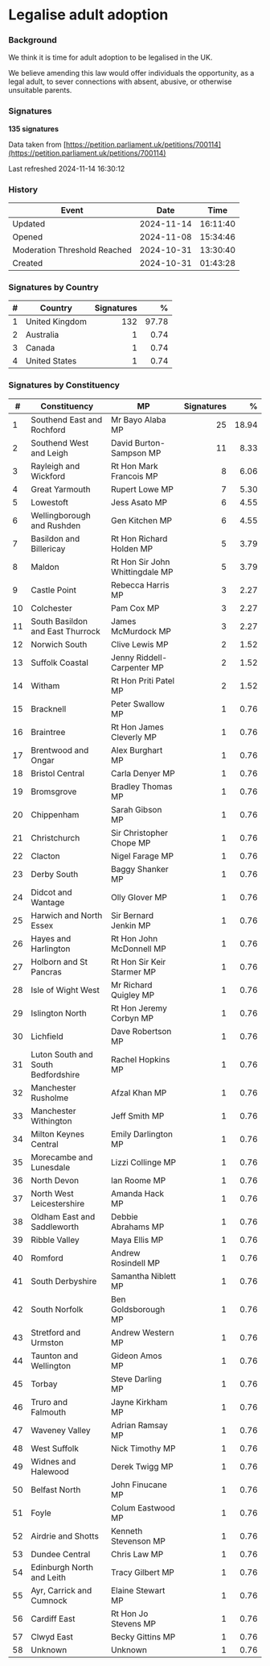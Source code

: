 # Legalise adult adoption

### Background

We think it is time for adult adoption to be legalised in the UK.

We believe amending this law would offer individuals the opportunity, as a legal adult, to sever connections with absent, abusive, or otherwise unsuitable parents.

### Signatures

**135 signatures**

Data taken from [https://petition.parliament.uk/petitions/700114](https://petition.parliament.uk/petitions/700114)

Last refreshed 2024-11-14 16:30:12

### History

| Event | Date | Time |
| - | - | - |
| Updated | 2024-11-14 | 16:11:40 |
| Opened | 2024-11-08 | 15:34:46 |
| Moderation Threshold Reached | 2024-10-31 | 13:30:40 |
| Created | 2024-10-31 | 01:43:28 |

### Signatures by Country

| # | Country | Signatures | % |
| - | - | -: | -: |
| 1 | United Kingdom | 132 | 97.78 |
| 2 | Australia | 1 | 0.74 |
| 3 | Canada | 1 | 0.74 |
| 4 | United States | 1 | 0.74 |

### Signatures by Constituency

| # | Constituency | MP | Signatures | % |
| - | - | - | -: | -: |
| 1 | Southend East and Rochford | Mr Bayo Alaba MP | 25 | 18.94 |
| 2 | Southend West and Leigh | David Burton-Sampson MP | 11 | 8.33 |
| 3 | Rayleigh and Wickford | Rt Hon Mark Francois MP | 8 | 6.06 |
| 4 | Great Yarmouth | Rupert Lowe MP | 7 | 5.30 |
| 5 | Lowestoft | Jess Asato MP | 6 | 4.55 |
| 6 | Wellingborough and Rushden | Gen Kitchen MP | 6 | 4.55 |
| 7 | Basildon and Billericay | Rt Hon Richard Holden MP | 5 | 3.79 |
| 8 | Maldon | Rt Hon Sir John Whittingdale MP | 5 | 3.79 |
| 9 | Castle Point | Rebecca Harris MP | 3 | 2.27 |
| 10 | Colchester | Pam Cox MP | 3 | 2.27 |
| 11 | South Basildon and East Thurrock | James McMurdock MP | 3 | 2.27 |
| 12 | Norwich South | Clive Lewis MP | 2 | 1.52 |
| 13 | Suffolk Coastal | Jenny Riddell-Carpenter MP | 2 | 1.52 |
| 14 | Witham | Rt Hon Priti Patel MP | 2 | 1.52 |
| 15 | Bracknell | Peter Swallow MP | 1 | 0.76 |
| 16 | Braintree | Rt Hon James Cleverly MP | 1 | 0.76 |
| 17 | Brentwood and Ongar | Alex Burghart MP | 1 | 0.76 |
| 18 | Bristol Central | Carla Denyer MP | 1 | 0.76 |
| 19 | Bromsgrove | Bradley Thomas MP | 1 | 0.76 |
| 20 | Chippenham | Sarah Gibson MP | 1 | 0.76 |
| 21 | Christchurch | Sir Christopher Chope MP | 1 | 0.76 |
| 22 | Clacton | Nigel Farage MP | 1 | 0.76 |
| 23 | Derby South | Baggy Shanker MP | 1 | 0.76 |
| 24 | Didcot and Wantage | Olly Glover MP | 1 | 0.76 |
| 25 | Harwich and North Essex | Sir Bernard Jenkin MP | 1 | 0.76 |
| 26 | Hayes and Harlington | Rt Hon John McDonnell MP | 1 | 0.76 |
| 27 | Holborn and St Pancras | Rt Hon Sir Keir Starmer MP | 1 | 0.76 |
| 28 | Isle of Wight West | Mr Richard Quigley MP | 1 | 0.76 |
| 29 | Islington North | Rt Hon Jeremy Corbyn MP | 1 | 0.76 |
| 30 | Lichfield | Dave Robertson MP | 1 | 0.76 |
| 31 | Luton South and South Bedfordshire | Rachel Hopkins MP | 1 | 0.76 |
| 32 | Manchester Rusholme | Afzal Khan MP | 1 | 0.76 |
| 33 | Manchester Withington | Jeff Smith MP | 1 | 0.76 |
| 34 | Milton Keynes Central | Emily Darlington MP | 1 | 0.76 |
| 35 | Morecambe and Lunesdale | Lizzi Collinge MP | 1 | 0.76 |
| 36 | North Devon | Ian Roome MP | 1 | 0.76 |
| 37 | North West Leicestershire | Amanda Hack MP | 1 | 0.76 |
| 38 | Oldham East and Saddleworth | Debbie Abrahams MP | 1 | 0.76 |
| 39 | Ribble Valley | Maya Ellis MP | 1 | 0.76 |
| 40 | Romford | Andrew Rosindell MP | 1 | 0.76 |
| 41 | South Derbyshire | Samantha Niblett MP | 1 | 0.76 |
| 42 | South Norfolk | Ben Goldsborough MP | 1 | 0.76 |
| 43 | Stretford and Urmston | Andrew Western MP | 1 | 0.76 |
| 44 | Taunton and Wellington | Gideon Amos MP | 1 | 0.76 |
| 45 | Torbay | Steve Darling MP | 1 | 0.76 |
| 46 | Truro and Falmouth | Jayne Kirkham MP | 1 | 0.76 |
| 47 | Waveney Valley | Adrian Ramsay MP | 1 | 0.76 |
| 48 | West Suffolk | Nick Timothy MP | 1 | 0.76 |
| 49 | Widnes and Halewood | Derek Twigg MP | 1 | 0.76 |
| 50 | Belfast North | John Finucane MP | 1 | 0.76 |
| 51 | Foyle | Colum Eastwood MP | 1 | 0.76 |
| 52 | Airdrie and Shotts | Kenneth Stevenson MP | 1 | 0.76 |
| 53 | Dundee Central | Chris Law MP | 1 | 0.76 |
| 54 | Edinburgh North and Leith | Tracy Gilbert MP | 1 | 0.76 |
| 55 | Ayr, Carrick and Cumnock | Elaine Stewart MP | 1 | 0.76 |
| 56 | Cardiff East | Rt Hon Jo Stevens MP | 1 | 0.76 |
| 57 | Clwyd East | Becky Gittins MP | 1 | 0.76 |
| 58 | Unknown | Unknown | 1 | 0.76 |
